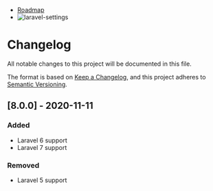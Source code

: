- [Roadmap](https://github.com/users/abenevaut/projects/4)
- ![laravel-settings](https://github.com/abenevaut/monorepo/workflows/laravel-settings/badge.svg?branch=master)

# Changelog
All notable changes to this project will be documented in this file.

The format is based on [Keep a Changelog](https://keepachangelog.com/en/1.0.0/),
and this project adheres to [Semantic Versioning](https://semver.org/spec/v2.0.0.html).

## [8.0.0] - 2020-11-11
### Added
- Laravel 6 support
- Laravel 7 support

### Removed
- Laravel 5 support
